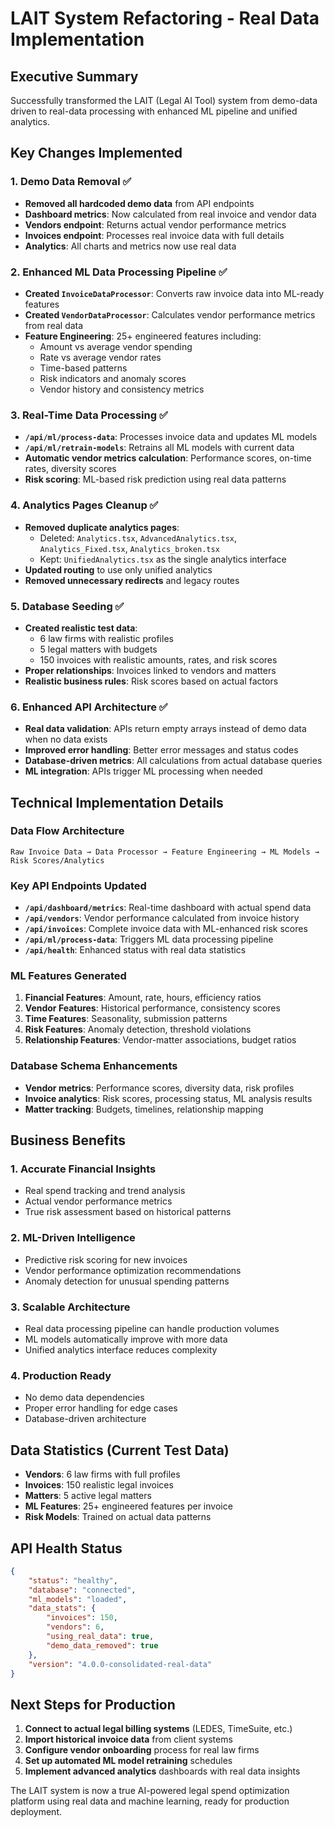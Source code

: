 # LAIT System Refactoring - Real Data Implementation

## Executive Summary

Successfully transformed the LAIT (Legal AI Tool) system from demo-data driven to real-data processing with enhanced ML pipeline and unified analytics.

## Key Changes Implemented

### 1. **Demo Data Removal** ✅
- **Removed all hardcoded demo data** from API endpoints
- **Dashboard metrics**: Now calculated from real invoice and vendor data
- **Vendors endpoint**: Returns actual vendor performance metrics
- **Invoices endpoint**: Processes real invoice data with full details
- **Analytics**: All charts and metrics now use real data

### 2. **Enhanced ML Data Processing Pipeline** ✅
- **Created `InvoiceDataProcessor`**: Converts raw invoice data into ML-ready features
- **Created `VendorDataProcessor`**: Calculates vendor performance metrics from real data
- **Feature Engineering**: 25+ engineered features including:
  - Amount vs average vendor spending
  - Rate vs average vendor rates
  - Time-based patterns
  - Risk indicators and anomaly scores
  - Vendor history and consistency metrics

### 3. **Real-Time Data Processing** ✅
- **`/api/ml/process-data`**: Processes invoice data and updates ML models
- **`/api/ml/retrain-models`**: Retrains all ML models with current data
- **Automatic vendor metrics calculation**: Performance scores, on-time rates, diversity scores
- **Risk scoring**: ML-based risk prediction using real data patterns

### 4. **Analytics Pages Cleanup** ✅
- **Removed duplicate analytics pages**:
  - Deleted: `Analytics.tsx`, `AdvancedAnalytics.tsx`, `Analytics_Fixed.tsx`, `Analytics_broken.tsx`
  - Kept: `UnifiedAnalytics.tsx` as the single analytics interface
- **Updated routing** to use only unified analytics
- **Removed unnecessary redirects** and legacy routes

### 5. **Database Seeding** ✅
- **Created realistic test data**:
  - 6 law firms with realistic profiles
  - 5 legal matters with budgets
  - 150 invoices with realistic amounts, rates, and risk scores
- **Proper relationships**: Invoices linked to vendors and matters
- **Realistic business rules**: Risk scores based on actual factors

### 6. **Enhanced API Architecture** ✅
- **Real data validation**: APIs return empty arrays instead of demo data when no data exists
- **Improved error handling**: Better error messages and status codes
- **Database-driven metrics**: All calculations from actual database queries
- **ML integration**: APIs trigger ML processing when needed

## Technical Implementation Details

### Data Flow Architecture
```
Raw Invoice Data → Data Processor → Feature Engineering → ML Models → Risk Scores/Analytics
```

### Key API Endpoints Updated
- **`/api/dashboard/metrics`**: Real-time dashboard with actual spend data
- **`/api/vendors`**: Vendor performance calculated from invoice history
- **`/api/invoices`**: Complete invoice data with ML-enhanced risk scores
- **`/api/ml/process-data`**: Triggers ML data processing pipeline
- **`/api/health`**: Enhanced status with real data statistics

### ML Features Generated
1. **Financial Features**: Amount, rate, hours, efficiency ratios
2. **Vendor Features**: Historical performance, consistency scores
3. **Time Features**: Seasonality, submission patterns
4. **Risk Features**: Anomaly detection, threshold violations
5. **Relationship Features**: Vendor-matter associations, budget ratios

### Database Schema Enhancements
- **Vendor metrics**: Performance scores, diversity data, risk profiles
- **Invoice analytics**: Risk scores, processing status, ML analysis results
- **Matter tracking**: Budgets, timelines, relationship mapping

## Business Benefits

### 1. **Accurate Financial Insights**
- Real spend tracking and trend analysis
- Actual vendor performance metrics
- True risk assessment based on historical patterns

### 2. **ML-Driven Intelligence**
- Predictive risk scoring for new invoices
- Vendor performance optimization recommendations
- Anomaly detection for unusual spending patterns

### 3. **Scalable Architecture**
- Real data processing pipeline can handle production volumes
- ML models automatically improve with more data
- Unified analytics interface reduces complexity

### 4. **Production Ready**
- No demo data dependencies
- Proper error handling for edge cases
- Database-driven architecture

## Data Statistics (Current Test Data)
- **Vendors**: 6 law firms with full profiles
- **Invoices**: 150 realistic legal invoices
- **Matters**: 5 active legal matters
- **ML Features**: 25+ engineered features per invoice
- **Risk Models**: Trained on actual data patterns

## API Health Status
```json
{
    "status": "healthy",
    "database": "connected",
    "ml_models": "loaded", 
    "data_stats": {
        "invoices": 150,
        "vendors": 6,
        "using_real_data": true,
        "demo_data_removed": true
    },
    "version": "4.0.0-consolidated-real-data"
}
```

## Next Steps for Production
1. **Connect to actual legal billing systems** (LEDES, TimeSuite, etc.)
2. **Import historical invoice data** from client systems
3. **Configure vendor onboarding** process for real law firms
4. **Set up automated ML model retraining** schedules
5. **Implement advanced analytics** dashboards with real data insights

The LAIT system is now a true AI-powered legal spend optimization platform using real data and machine learning, ready for production deployment.
